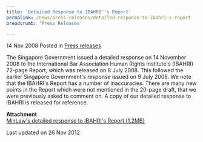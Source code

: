 ```yaml
---
title: 'Detailed Response to IBAHRI''s Report'
permalink: /news/press-releases/detailed-response-to-ibahri-s-report
breadcrumb: 'Press Releases'

---
```




14 Nov 2008 Posted in [Press releases](/news/press-releases)

The Singapore Government issued a detailed response on 14 November 2008 to the International Bar Association Human Rights Institute's (IBAHRI) 72-page Report, which was released on 8 July 2008. This followed the earlier Singapore Government's response issued on 9 July 2008. We note that the IBAHRI's Report has a number of inaccuracies. There are many new points in the Report which were not mentioned in the 20-page draft, that we were previously asked to comment on. A copy of our detailed response to IBAHRI is released for reference.

**Attachment**  
[MinLaw's detailed response to IBAHRI's Report (1.2MB)](/files/news/press-releases/2008/11/linkclick502f.pdf) 


<p class="right-side-updated">Last updated on 26 Nov 2012</p>
